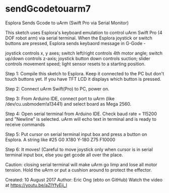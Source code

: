 # sendGcodetouarm7

Esplora Sends Gcode to uArm (Swift Pro via Serial Monitor)
   
This sketch uses Esplora's keyboard emulation to control uArm Swift Pro (4 DOF robot arm) via serial terminal. When the Esplora joystick or switch buttons are pressed, Esplora sends keybaord message in G-Gode -
   
   joystick controls x, y axes;
   switch left/right controls 4th motor angle;
   switch up/down controls z-axis;
   joystick button down controls suction;
   slider controls movement speed;
   light sensor resets to a starting position.
   
   
Step 1: Compile this sketch to Esplora. Keep it connected to the PC but don't touch buttons yet. If you have TFT LCD it displays which button is pressed.
   
Step 2: Connect uArm Swift(Pro) to PC, power on.
   
Step 3: From Arduino IDE, connect port to uArm (like /dev/cu.usbmodem!a13441) and select board as Mega 2560.
   
Step 4: Open serial terminal from Arduino IDE. Check baud rate = 115200 and "Newline" is selected. uArm will echo text in terminal and is ready to receive commands
   
Step 5: Put cursor on serial terminal input box and press a button on Esplora. A string like #25 G0 X180 Y-180 Z75 F10000

Step 6: It moves! (Careful to move joystick only when cursor is in serial terminal input box, else you get gcode all over the place.

Caution: closing serial terminal will make uArm go limp and lose all motor tension. Hold the uArm or put a cushion around to protect the effector.

Created: 10 August 2017
Author: Eric Ong (ebto on GitHub)
Watch the video at https://youtu.be/aZIYfyEji_I
